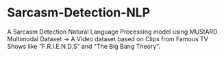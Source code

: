# Sarcasm-Detection-NLP
A Sarcasm Detection Natural Language Processing model using MUStARD Multimodal Dataset -> A Video dataset based on Clips from Famous TV Shows like "F.R.I.E.N.D.S" and "The Big Bang Theory".

